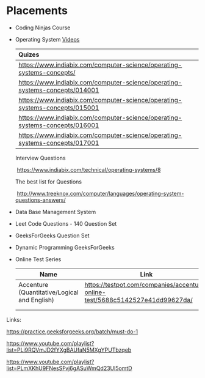 # Placements

* Coding Ninjas Course

* Operating System [Videos](https://www.youtube.com/playlist?list=PLmXKhU9FNesSFvj6gASuWmQd23Ul5omtD)

  | Quizes                                                       |
  | :----------------------------------------------------------- |
  | https://www.indiabix.com/computer-science/operating-systems-concepts/ |
  | https://www.indiabix.com/computer-science/operating-systems-concepts/014001 |
  | https://www.indiabix.com/computer-science/operating-systems-concepts/015001 |
  | https://www.indiabix.com/computer-science/operating-systems-concepts/016001 |
  | https://www.indiabix.com/computer-science/operating-systems-concepts/017001 |

  Interview Questions

  ​	https://www.indiabix.com/technical/operating-systems/8

  The best list for Questions

  ​	http://www.treeknox.com/computer/languages/operating-system-questions-answers/

  

* Data Base Management System  

- Leet Code Questions - 140 Question Set

- GeeksForGeeks Question Set

- Dynamic Programming GeeksForGeeks

- Online Test Series

  | Name                                         | Link                                                         |
  | -------------------------------------------- | ------------------------------------------------------------ |
  | Accenture (Quantitative/Logical and English) | https://testpot.com/companies/accenture-online-test/5688c5142527e41dd99627da/ |
  |                                              |                                                              |
  |                                              |                                                              |

  



Links: 

https://practice.geeksforgeeks.org/batch/must-do-1

https://www.youtube.com/playlist?list=PLi9RQVmJD2fYXgBAUfaN5MXgYPUTbzqeb

https://www.youtube.com/playlist?list=PLmXKhU9FNesSFvj6gASuWmQd23Ul5omtD



